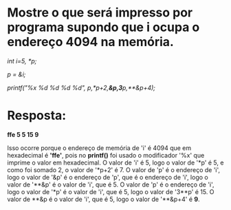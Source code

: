 # Mostre o que será impresso por programa supondo que i ocupa o endereço 4094 na memória.

_int i=5, *p;_

_p = &i;_

_printf("%x %d %d %d %d", p,*p+2,**&p,3**p,**&p+4);_

# Resposta:
**ffe 5 5 15 9**

Isso ocorre porque o endereço de memória de 'i' é 4094 que em hexadecimal é **'ffe'**, pois no **printf()** foi usado o modificador '%x' que imprime o valor em hexadecimal. O valor de 'i' é 5, logo o valor de '*p' é 5, e como foi somado 2, o valor de '*p+2' é 7. O valor de 'p' é o endereço de 'i', logo o valor de '&p' é o endereço de 'p', que é o endereço de 'i', logo o valor de '\*\*&p' é o valor de 'i', que é 5. O valor de 'p' é o endereço de 'i', logo o valor de '\*p' é o valor de 'i', que é 5, logo o valor de '3\*\*p' é 15. O valor de \*\*&p é o valor de 'i', que é 5, logo o valor de '\*\*&p+4' é **9**.